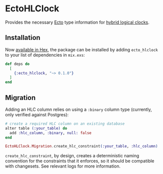 # EctoHLClock

Provides the necessary [Ecto](https://github.com/elixir-ecto/ecto) type
information for [hybrid logical clocks](https://github.com/tonic-sys/hlclock).

## Installation

Now [available in Hex](https://hex.pm/docs/publish), the package can be
installed by adding `ecto_hlclock` to your list of dependencies in `mix.exs`:

```elixir
def deps do
  [
    {:ecto_hlclock, "~> 0.1.0"}
  ]
end
```

## Migration

Adding an HLC column relies on using a `:binary` column type (currently, only
verified against Postgres):

```elixir
# create a required HLC column on an existing database
alter table (:your_table) do
  add :hlc_column, :binary, null: false
end

EctoHLClock.Migration.create_hlc_constraint(:your_table, :hlc_column)
```

`create_hlc_constraint`, by design, creates a deterministic naming convention
for the constraints that it enforces, so it should be compatible with
changesets. See relevant logs for more information.
